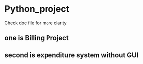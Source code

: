 # Python_project
Check doc file for more clarity
## one is Billing Project
## second is expenditure system without GUI
